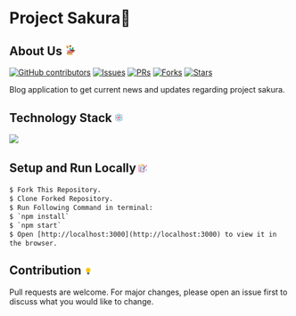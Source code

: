 <h1> Project Sakura🌸</h1>

<h2>About Us <a><img src="https://github.com/Samridhi-98/Images/blob/master/Images/reading.svg" width="4%"></a></h2>

<p>

[![GitHub contributors](https://img.shields.io/github/contributors/ProjectSakura/blog)](https://github.com/ProjectSakura/blog/graphs/contributors/)
[![Issues](https://img.shields.io/github/issues/ProjectSakura/blog)](https://github.com/ProjectSakura/blog/issues)
[![PRs](https://img.shields.io/github/issues-pr/ProjectSakura/blog)](https://github.com/ProjectSakura/blog/pulls)
[![Forks](https://img.shields.io/github/forks/ProjectSakura/blog)](https://github.com/ProjectSakura/blog)
[![Stars](https://img.shields.io/github/stars/ProjectSakura/blog)](https://github.com/ProjectSakura/blog)

</p>

<p>
  
Blog application to get current news and updates regarding project sakura.
  
</p>

## Technology Stack <img src="https://github.com/Samridhi-98/Images/blob/master/Images/atom.svg" width="3%">

<img src="https://img.shields.io/badge/ReactJS%20-%2320232a.svg?logo=react" > 

## Setup and Run Locally <img src="https://github.com/Samridhi-98/Images/blob/master/Images/test.svg" width="3%">

```
$ Fork This Repository.
$ Clone Forked Repository.
$ Run Following Command in terminal:
$ `npm install`
$ `npm start`
$ Open [http://localhost:3000](http://localhost:3000) to view it in the browser.

```

## Contribution <img src="https://github.com/Samridhi-98/Images/blob/master/Images/contribution.svg" width="3%">

Pull requests are welcome. For major changes, please open an issue first to discuss what you would like to change.
<br/>

<!--
## Contributors <img src="https://github.com/Samridhi-98/Images/blob/master/Images/contributors.svg" width="3%">

<table>
	<tr>
		<td>
			<a href="https://github.com/ProjectSakura/blog/graphs/contributors">
  <img src="https://contrib.rocks/image?repo=ProjectSakura/blog" />
</a>
		</td>
	</tr>
</table>
-->